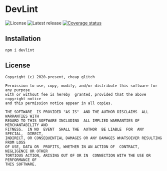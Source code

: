 # DevLint

![License](https://badgen.net/github/license/cheap-glitch/devlint?color=green)
![Latest release](https://badgen.net/github/release/cheap-glitch/devlint?color=green)
[![Coverage status](https://coveralls.io/repos/github/cheap-glitch/devlint/badge.svg?branch=main)](https://coveralls.io/github/cheap-glitch/devlint?branch=main)

## Installation

```shell
npm i devlint
```

## License

```text
Copyright (c) 2020-present, cheap glitch

Permission to use, copy, modify, and/or distribute this software for any purpose
with or without fee is hereby  granted, provided that the above copyright notice
and this permission notice appear in all copies.

THE SOFTWARE  IS PROVIDED "AS IS"  AND THE AUTHOR DISCLAIMS  ALL WARRANTIES WITH
REGARD TO THIS SOFTWARE INCLUDING  ALL IMPLIED WARRANTIES OF MERCHANTABILITY AND
FITNESS.  IN NO  EVENT  SHALL THE  AUTHOR  BE LIABLE  FOR  ANY SPECIAL,  DIRECT,
INDIRECT, OR CONSEQUENTIAL DAMAGES OR ANY DAMAGES WHATSOEVER RESULTING FROM LOSS
OF USE, DATA OR  PROFITS, WHETHER IN AN ACTION OF  CONTRACT, NEGLIGENCE OR OTHER
TORTIOUS ACTION, ARISING OUT OF OR IN  CONNECTION WITH THE USE OR PERFORMANCE OF
THIS SOFTWARE.
```

